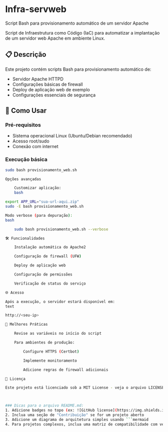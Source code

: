 # Infra-servweb
Script Bash para provisionamento automático de um servidor Apache



Script de Infraestrutura como Código (IaC) para automatizar a implantação de um servidor web Apache em ambiente Linux.

## 📋 Descrição

Este projeto contém scripts Bash para provisionamento automático de:
- Servidor Apache HTTPD
- Configurações básicas de firewall
- Deploy de aplicação web de exemplo
- Configurações essenciais de segurança

## 🚀 Como Usar

### Pré-requisitos
- Sistema operacional Linux (Ubuntu/Debian recomendado)
- Acesso root/sudo
- Conexão com internet

### Execução básica
```bash
sudo bash provisionamento_web.sh

Opções avançadas

    Customizar aplicação:
    bash

export APP_URL="sua-url-aqui.zip"
sudo -E bash provisionamento_web.sh

Modo verbose (para depuração):
bash

    sudo bash provisionamento_web.sh --verbose

🛠️ Funcionalidades

    Instalação automática do Apache2

    Configuração de firewall (UFW)

    Deploy de aplicação web

    Configuração de permissões

    Verificação de status do serviço

🌐 Acesso

Após a execução, o servidor estará disponível em:
text

http://<seu-ip>

📌 Melhores Práticas

    Revise as variáveis no início do script

    Para ambientes de produção:

        Configure HTTPS (Certbot)

        Implemente monitoramento

        Adicione regras de firewall adicionais

📄 Licença

Este projeto está licenciado sob a MIT License - veja o arquivo LICENSE para detalhes.



### Dicas para o arquivo README.md:
1. Adicione badges no topo (ex: ![GitHub license](https://img.shields.io/github/license/seu-usuario/seu-repo))
2. Inclua uma seção de "Contribuição" se for um projeto aberto
3. Adicione um diagrama de arquitetura simples usando ```mermaid
4. Para projetos complexos, inclua uma matriz de compatibilidade com versões
